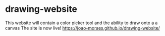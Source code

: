 # drawing-website

This website will contain a color picker tool and the ability to draw onto a a canvas
The site is now live!
https://joao-moraes.github.io/drawing-website/
